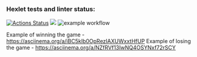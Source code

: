 ### Hexlet tests and linter status:
[![Actions Status](https://github.com/k0damaDEV/java-project-lvl1/workflows/hexlet-check/badge.svg)](https://github.com/k0damaDEV/java-project-lvl1/actions)
<a href="https://codeclimate.com/github/codeclimate/codeclimate/maintainability"><img src="https://api.codeclimate.com/v1/badges/a99a88d28ad37a79dbf6/maintainability" /></a>
![example workflow](https://github.com/k0damaDEV/java-project-lvl1/actions/workflows/github-actions-demo.yml/badge.svg)

Example of winning the game - https://asciinema.org/a/iBC5kIb0OpRezIAXUWxxtHfUP
Example of losing the game - https://asciinema.org/a/NZfRVf13IwNQ4OSYNxf72rSCY
